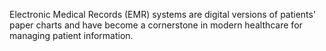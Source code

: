 Electronic Medical Records (EMR) systems are digital versions of patients' paper charts and have become a cornerstone in modern healthcare for managing patient information. 